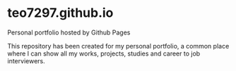 # teo7297.github.io
Personal portfolio hosted by Github Pages


This repository has been created for my personal portfolio, a common place where I can show all my works, projects, studies and career to job interviewers.
